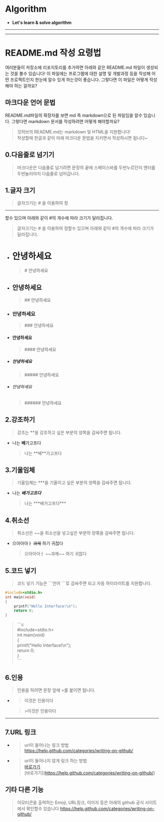 # Algorithm

- **Let's learn & solve algorithm**

***
***

# README.md 작성 요령법
여러분들이 저장소에 리포지토리를 추가하면 아래와 같은 README.md 파일이 생성되는 것을 볼수 있습니다!
이 파일에는 프로그램에 대한 설명 및 개발과정 등을 작성해 어떤 프로젝트인지 한눈에 알수 있게 하는것이 좋습니다.
그렇다면 이 파일은 어떻게 작성해야 하는 걸까요?
## 마크다운 언어 문법
README.md파일의 확장자를 보면 md 즉 markdown으로 된 파일임을 알수 있습니다. 그렇다면 markdown 문서를 작성하려면 어떻게 해야할까요?
>깃허브의 README.md는 markdown 및 HTML을 지원합니다!  
>작성할때 한글과 같이 아래 마크다운 문법을 지키면서 작성하시면 됩니다~
## 0.다음줄로 넘기기
> 마크다운은 다음줄로 넘기려면 문장의 끝에 스페이스바를 두번누르던지 엔터를 두번눌러야지 다음줄로 넘어갑니다.
## 1.글자 크기
>글자크기는 # 을 이용하여 정
***
할수 있으며 아래와 같이 #의 개수에 따라 크기가 달라집니다.
>글자크기는 # 을 이용하여 정할수 있으며 아래와 같이 #의 개수에 따라 크기가 달라집니다.
* # 안녕하세요
  >\# 안녕하세요
* ## 안녕하세요
  >\#\# 안녕하세요
* ### 안녕하세요
  >\#\#\# 안녕하세요
* #### 안녕하세요
  >\#\#\#\# 안녕하세요
* ##### 안녕하세요
  >\#\#\#\#\# 안녕하세요
* ###### 안녕하세요
  >\#\#\#\#\#\# 안녕하세요
## 2.강조하기
>강조는 **을 강조하고 싶은 부분의 양쪽을 감싸주면 됩니다.
* 나는 **배**가고프다
  >나는 \*\*배\*\*가고프다
## 3.기울임체
>기울임체는 ***을 기울이고 싶은 부분의 양쪽을 감싸주면 됩니다.
* 나는 ***배가고프다***
  >나는 \*\*\*배가고프다\*\*\*
## 4.취소선
>취소선은 ~~을 취소선을 넣고싶은 부분의 양쪾을 감싸주면 됩니다.
* 으아아아ㅏ ~~과제~~ 하기 귀찮다
  >으아아아ㅏ \~\~과제\~\~ 하기 귀찮다
## 5.코드 넣기
>코드 넣기 기능은 \`\`\`언어 \`\`\`로 감싸주면 되고 자동 하이라이트를 지원합니다.
```c
#include<stdio.h>
int main(void)
{
    printf("Hello Interface!\n");
    return 0;
}
```
>\```c  
>#include<stdio.h>  
>int main(void)  
>{  
>    printf("Hello Interface!\n");  
>    return 0;  
>}  
>\```
## 6.인용
>인용을 하려면 문장 앞에 \>를 붙이면 됩니다.  
* >이것은 인용이다  

  >\>이것은 인용이다

***

## 7.URL 링크
* >url이 들어나는 링크 방법  
https://help.github.com/categories/writing-on-github/
* >url이 들어나지 않게 링크 하는 방법  
[바로가기](https://help.github.com/categories/writing-on-github/)  
\[바로가기](https://help.github.com/categories/writing-on-github/)
## 기타 다른 기능
>이모티콘을 출력하는 Emoji, URL링크, 이미지 등은 아래의 github 공식 사이트에서 확인할수 있습니다
>https://help.github.com/categories/writing-on-github/

